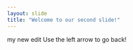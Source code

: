 ```yaml
---
layout: slide
title: "Welcome to our second slide!"
---
```

my new edit
Use the left arrow to go back!
